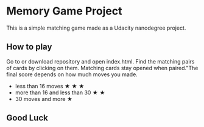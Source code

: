 # Memory Game Project

This is a simple matching game made as a Udacity nanodegree project.

## How to play

Go to   or download repository and open index.html. Find the matching pairs of cards by clicking on them. Matching cards stay opened when paired."The final score depends on how much moves you made.

* less than 16 moves &#9733; &#9733; &#9733;
* more than 16 and less than 30 &#9733; &#9733;
* 30 moves and more &#9733; 

## Good Luck

